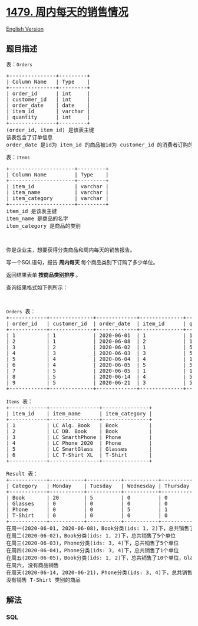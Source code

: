 # [1479. 周内每天的销售情况](https://leetcode-cn.com/problems/sales-by-day-of-the-week)

[English Version](/solution/1400-1499/1479.Sales%20by%20Day%20of%20the%20Week/README_EN.md)

## 题目描述

<!-- 这里写题目描述 -->

<p>表：<code>Orders</code></p>

<pre>+---------------+---------+
| Column Name   | Type    |
+---------------+---------+
| order_id      | int     |
| customer_id   | int     |
| order_date    | date    | 
| item_id       | varchar |
| quantity      | int     |
+---------------+---------+
(order_id, item_id) 是该表主键
该表包含了订单信息
order_date 是id为 item_id 的商品被id为 customer_id 的消费者订购的日期.</pre>

<p>表：<code>Items</code></p>

<pre>+---------------------+---------+
| Column Name         | Type    |
+---------------------+---------+
| item_id             | varchar |
| item_name           | varchar |
| item_category       | varchar |
+---------------------+---------+
item_id 是该表主键
item_name 是商品的名字
item_category&nbsp;是商品的类别
</pre>

<p>&nbsp;</p>

<p>你是企业主，想要获得分类商品和周内每天的销售报告。</p>

<p>写一个SQL语句，报告 <strong>周内每天 </strong>每个商品类别下订购了多少单位。</p>

<p>返回结果表单<strong> 按商品类别排序 </strong>。</p>

<p>查询结果格式如下例所示：</p>

<p>&nbsp;</p>

<pre><code>Orders</code> 表：
+------------+--------------+-------------+--------------+-------------+
| order_id   | customer_id  | order_date  | item_id      | quantity    |
+------------+--------------+-------------+--------------+-------------+
| 1          | 1            | 2020-06-01  | 1            | 10          |
| 2          | 1            | 2020-06-08  | 2            | 10          |
| 3          | 2            | 2020-06-02  | 1            | 5           |
| 4          | 3            | 2020-06-03  | 3            | 5           |
| 5          | 4            | 2020-06-04  | 4            | 1           |
| 6          | 4            | 2020-06-05  | 5            | 5           |
| 7          | 5            | 2020-06-05  | 1            | 10          |
| 8          | 5            | 2020-06-14  | 4            | 5           |
| 9          | 5            | 2020-06-21  | 3            | 5           |
+------------+--------------+-------------+--------------+-------------+

<code>Items</code> 表：
+------------+----------------+---------------+
| item_id    | item_name      | item_category |
+------------+----------------+---------------+
| 1          | LC Alg. Book   | Book          |
| 2          | LC DB. Book    | Book          |
| 3          | LC SmarthPhone | Phone         |
| 4          | LC Phone 2020  | Phone         |
| 5          | LC SmartGlass  | Glasses       |
| 6          | LC T-Shirt XL  | T-Shirt       |
+------------+----------------+---------------+

Result 表：
+------------+-----------+-----------+-----------+-----------+-----------+-----------+-----------+
| Category   | Monday    | Tuesday   | Wednesday | Thursday  | Friday    | Saturday  | Sunday    |
+------------+-----------+-----------+-----------+-----------+-----------+-----------+-----------+
| Book       | 20        | 5         | 0         | 0         | 10        | 0         | 0         |
| Glasses    | 0         | 0         | 0         | 0         | 5         | 0         | 0         |
| Phone      | 0         | 0         | 5         | 1         | 0         | 0         | 10        |
| T-Shirt    | 0         | 0         | 0         | 0         | 0         | 0         | 0         |
+------------+-----------+-----------+-----------+-----------+-----------+-----------+-----------+
在周一(2020-06-01, 2020-06-08)，Book分类(ids: 1, 2)下，总共销售了20个单位(10 + 10)
在周二(2020-06-02)，Book分类(ids: 1, 2)下，总共销售了5个单位
在周三(2020-06-03)，Phone分类(ids: 3, 4)下，总共销售了5个单位
在周四(2020-06-04)，Phone分类(ids: 3, 4)下，总共销售了1个单位
在周五(2020-06-05)，Book分类(ids: 1, 2)下，总共销售了10个单位，Glasses分类(ids: 5)下，总共销售了5个单位
在周六, 没有商品销售
在周天(2020-06-14, 2020-06-21)，Phone分类(ids: 3, 4)下，总共销售了10个单位(5 + 5)
没有销售 T-Shirt 类别的商品
</pre>


## 解法

<!-- 这里可写通用的实现逻辑 -->

<!-- tabs:start -->

### **SQL**

```sql

```

<!-- tabs:end -->